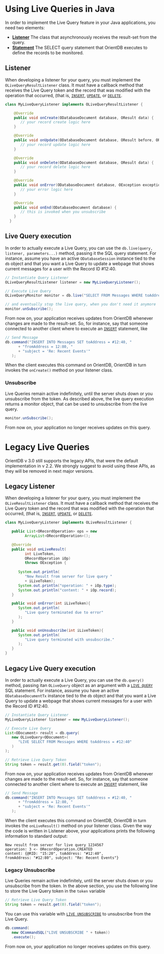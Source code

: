 
# Using Live Queries in Java

In order to implement the Live Query feature in your Java applications, you need two elements:

- [**Listener**](#listener) The class that asynchronously receives the result-set from the query.
- [**Statement**](#statement) The SELECT query statement that OrientDB executes to define the records to be monitored.

## Listener

When developing a listener for your query, you must implement the `OLiveQueryResultListener` class.  It must have a callback method that receives the Live Query token and the record that was modified with the operation that occurred, (that is, [`INSERT`](../sql/SQL-Insert.md), [`UPDATE`](../sql/SQL-Update.md), or [`DELETE`](../sql/SQL-Delete.md).

```java
class MyLiveQueryListener implements OLiveQueryResultListener {

    @Override
    public void onCreate(ODatabaseDocument database, OResult data) {
       // your record create logic here
    }

    @Override
    public void onUpdate(ODatabaseDocument database, OResult before, OResult after) {
       // your record update logic here
    }

    @Override
    public void onDelete(ODatabaseDocument database, OResult data) {
       // your record delete logic here
    }

    @Override
    public void onError(ODatabaseDocument database, OException exception) {
       // your error logic here
    }

    @Override
    public void onEnd(ODatabaseDocument database) {
       // this is invoked when you unsubscribe
    }
  }
```

## Live Query execution

In order to actually execute a Live Query, you can use the `db.live(query, listener, parameters...)` method, passing it the SQL query statement.  For instance, assume you have an active `ODatabaseSession` instance tied to the `db` object and that you want a Live Query to update a webpage that shows current messages for a user with the Record ID #12:40.

```java
// Instantiate Query Listener
OLiveQueryResultListener listener = new MyLiveQueryListener();

// Execute Live Query
OLiveQueryMonitor monitor = db.live("SELECT FROM Messages WHERE toAddress = #12:40"", listener);

// and eventually stop the live query, when you don't need it anymore
monitor.unSubscribe();
```

From now on, your application receives updates from OrientDB whenever changes are made to the result-set.  So, for instance, say that someone connected to another client where to execute an [`INSERT`](../sql/SQL-Insert.md) statement, like

```java
// Send Message
db.command("INSERT INTO Messages SET toAddress = #12:40, "
      + "fromAddress = 12:80, "
      + "subject = 'Re: Recent Events'"
   );
```

When the client executes this command on OrientDB, OrientDB in turn invokes the `onCreate()` method on your listener class.  



### Unsubscribe

Live Queries remain active indefinitely, until the server shuts down or you unsubscribe from the token.  As described above, the live query execution returns a monitor object, that can be used to unsubscribe from the live query.

```java
monitor.unSubscribe();
```

From now on, your application no longer receives updates on this query.






# Legacy Live Queries

OrientDB v 3.0 still supports the legacy APIs, that were the default implementation in v 2.2.
We strongly suggest to avoid using these APIs, as they will be removed in next major versions.


## Legacy Listener

When developing a listener for your query, you must implement the `OLiveResultListener` class.  It must have a callback method that receives the Live Query token and the record that was modified with the operation that occurred, (that is, [`INSERT`](../sql/SQL-Insert.md), [`UPDATE`](../sql/SQL-Update.md), or [`DELETE`](../sql/SQL-Delete.md).

```java
class MyLiveQueryListener implements OLiveResultListener {

   public List<ORecordOperation> ops = new 
         ArrayList<ORecordOperation>();

   @Override
   public void onLiveResult(
         int LiveToken, 
         ORecordOperation iOp)
         throws OException {
   
      System.out.println(
         "New Result from server for live query "
         + iLiveToken);
      System.out.println("operation: " + iOp.type);
      System.out.println("content: " + iOp.record);
   }

   public void onError(int iLiveToken){
      System.out.println(
         "Live query terminated due to error"
      );
   }

   public void onUnsubscribe(int iLiveToken){
      System.out.println(
         "Live query terminated with unsubscribe."
      );
   }
}
```

## Legacy Live Query execution

In order to actually execute a Live Query, you can use the `db.query()` method, passing itan `OLiveQuery` object as an argument with a [`LIVE QUERY`](../sql/SQL-Live-Select.md) SQL statement.  For instance, assume you have an active `ODatabaseDocumentTx` instance tied to the `db` object and that you want a Live Query to update a webpage that shows current messages for a user with the Record ID #12:40.

```java
// Instantiate Query Listener
MyLiveQueryListener listener = new MyLiveQueryListener();

// Execute Live Query
List<ODocument> result = db.query(
   new OLiveQuery<ODocument>(
      "LIVE SELECT FROM Messages WHERE toAddress = #12:40"
   )
);

// Retrieve Live Query Token
String token = result.get(0).field("token");
```

From now on, your application receives updates from OrientDB whenever changes are made to the result-set.  So, for instance, say that someone connected to another client where to execute an [`INSERT`](../sql/SQL-Insert.md) statement, like

```java
// Send Message
db.command("INSERT INTO Messages SET toAddress = #12:40, "
      + "fromAddress = 12:80, "
      + "subject = 'Re: Recent Events'"
   );
```

When the client executes this command on OrientDB, OrientDB in turn invokes the `onLiveResult()` method on your listener class.  Given the way the code is written in Listener above, your applications prints the following information to standard output:

```
New result from server for live query 1234567
operation: 3 <- ORecordOperation.CREATED
content: {@RID: "15:20", toAddress: "#12:40", 
fromAddress: "#12:80", subject: "Re: Recent Events"}
```

### Legacy Unsubscribe

Live Queries remain active indefinitely, until the server shuts down or you unsubscribe from the token.  In the above section, you use the following line to store the Live Query token in the `token` variable

```java
// Retrieve Live Query Token
String token = result.get(0).field("token");
```

You can use this variable with [`LIVE UNSUBSCRIBE`](../sql/SQL-Live-Unsubscribe.md) to unsubscribe from the Live Query.

```java
db.command(
   new OCommandSQL("LIVE UNSUBSCRIBE " + token))
   .execute();
```

From now on, your application no longer receives updates on this query.
